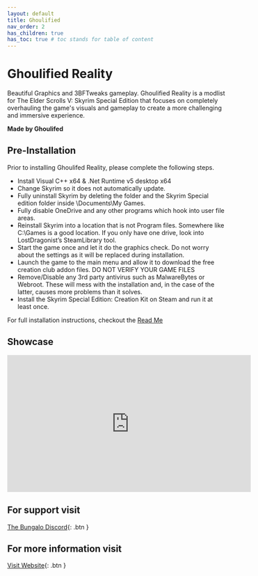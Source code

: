 ```yaml
---
layout: default
title: Ghoulified
nav_order: 2
has_children: true
has_toc: true # toc stands for table of content
---
```

# Ghoulified Reality
Beautiful Graphics and 3BFTweaks gameplay. Ghoulified Reality is a modlist for The Elder Scrolls V: Skyrim Special Edition that focuses on completely overhauling the game's visuals and gameplay to create a more challenging and immersive experience. 

**Made by Ghoulifed**

## Pre-Installation
Prior to installing Ghoulifed Reality, please complete the following steps.

- Install Visual C++ x64 & .Net Runtime v5 desktop x64
- Change Skyrim so it does not automatically update.
- Fully uninstall Skyrim by deleting the folder and the Skyrim Special edition folder inside \Documents\My Games.
- Fully disable OneDrive and any other programs which hook into user file areas.
- Reinstall Skyrim into a location that is not Program files. Somewhere like C:\Games is a good location. If you only have one drive, look into LostDragonist’s SteamLibrary tool.
- Start the game once and let it do the graphics check. Do not worry about the settings as it will be replaced during installation.
- Launch the game to the main menu and allow it to download the free creation club addon files. DO NOT VERIFY YOUR GAME FILES
- Remove/Disable any 3rd party antivirus such as MalwareBytes or Webroot. These will mess with the installation and, in the case of the latter, causes more problems than it solves.
- Install the Skyrim Special Edition: Creation Kit on Steam and run it at least once.

For full installation instructions, checkout the [Read Me](/lists/ghoulified/read-me/)

## Showcase
<iframe width="560" height="315" src="https://www.youtube.com/embed/Lp8-XTgxJoI?si=aD5NOrtl6xlHfYaa" title="YouTube video player" frameborder="0" allow="accelerometer; autoplay; clipboard-write; encrypted-media; gyroscope; picture-in-picture; web-share" referrerpolicy="strict-origin-when-cross-origin" allowfullscreen></iframe>

## For support visit
[The Bungalo Discord](https://discord.gg/bungalo){: .btn }

## For more information visit
[Visit Website](https://ghoulified.netlify.app/){: .btn }
